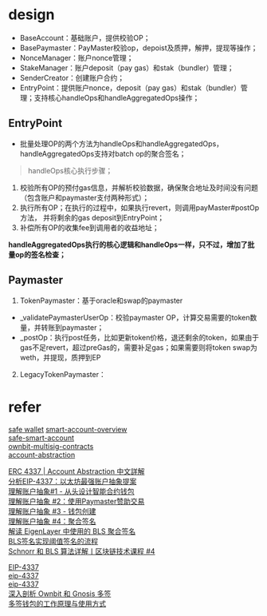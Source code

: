 
# design

* BaseAccount：基础账户，提供校验OP；
* BasePaymaster：PayMaster校验op，depoist及质押，解押，提现等操作；
* NonceManager：账户nonce管理；
* StakeManager：账户deposit（pay gas）和stak（bundler）管理；
* SenderCreator：创建账户合约；
* EntryPoint：提供账户nonce，deposit（pay gas）和stak（bundler）管理；支持核心handleOps和handleAggregatedOps操作；

## EntryPoint
* 批量处理OP的两个方法为handleOps和handleAggregatedOps，handleAggregatedOps支持对batch op的聚合签名；

> handleOps核心执行步骤；
1. 校验所有OP的预付gas信息，并解析校验数据，确保聚合地址及时间没有问题（包含账户和paymaster支付两种形式）；
2. 执行所有OP；在执行的过程中，如果执行revert，则调用payMaster#postOp方法， 并将剩余的gas deposit到EntryPoint；
3. 补偿所有OP的收集fee到调用者的收益地址；

**handleAggregatedOps执行的核心逻辑和handleOps一样，只不过，增加了批量op的签名检查；**

## Paymaster

1. TokenPaymaster：基于oracle和swap的paymaster
* _validatePaymasterUserOp：校验paymaster OP，计算交易需要的token数量，并转账到paymaster；
* _postOp：执行post任务，比如更新token价格，退还剩余的token，如果由于gas不足revert，超过preGas的，需要补足gas；如果需要则将token swap为weth，并提现，质押到EP


2. LegacyTokenPaymaster：








# refer
[safe wallet](https://safe.global/wallet) 
[smart-account-overview](https://docs.safe.global/advanced/smart-account-overview)   
[safe-smart-account](https://github.com/Donaldhan/safe-smart-account)  
[ownbit-multisig-contracts](https://github.com/Donaldhan/ownbit-multisig-contracts)    
[account-abstraction](https://github.com/Donaldhan/account-abstraction) 
[]() 
[]() 




[ERC 4337 | Account Abstraction 中文詳解](https://medium.com/@alan890104/erc-4337-account-abstraction-37535ff5fe24)  
[分析EIP-4337：以太坊最强账户抽象提案](https://learnblockchain.cn/article/5768)   
[理解账户抽象#1 - 从头设计智能合约钱包](https://learnblockchain.cn/article/5426)   
[理解账户抽象 #2：使用Paymaster赞助交易](https://learnblockchain.cn/article/5432)     
[理解账户抽象 #3 - 钱包创建](https://learnblockchain.cn/article/5442)    
[理解账户抽象 #4：聚合签名](https://learnblockchain.cn/article/5483)   
[解读 EigenLayer 中使用的 BLS 聚合签名](https://learnblockchain.cn/article/7855)    
[BLS签名实现阈值签名的流程](https://learnblockchain.cn/2019/08/29/bls)     
[Schnorr 和 BLS 算法详解丨区块链技术课程 #4](https://learnblockchain.cn/article/8364)     


[EIP-4337](https://www.notion.so/plancker/EIP-4337-0baad80755eb498c81d4651ccb527eb2)       
[eip-4337](https://github.com/ethereum/EIPs/blob/e4519f1e182e5ec49d99022532b54369e8b293e9/EIPS/eip-4337.md)      
[eip-4337](https://eips.ethereum.org/EIPS/eip-4337)    
[深入剖析 Ownbit 和 Gnosis 多签](https://learnblockchain.cn/article/1902)      
[多签钱包的工作原理与使用方式](https://learnblockchain.cn/article/4077)    
[]()    
[]()    
[]()    


